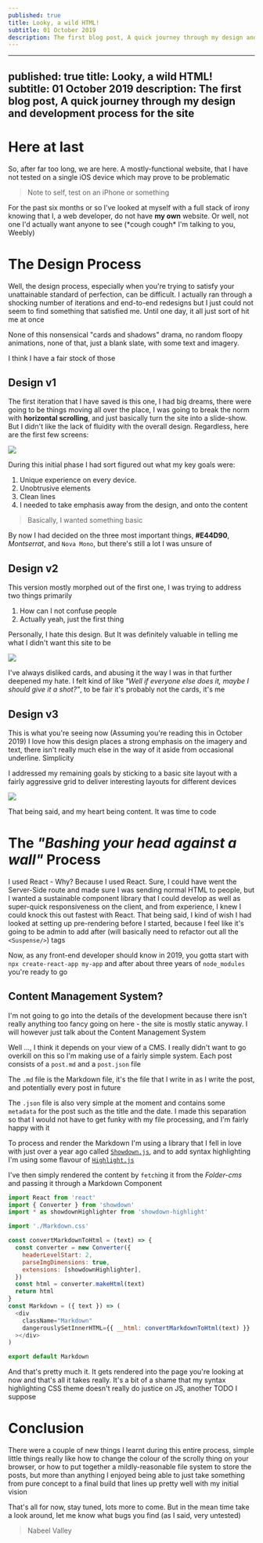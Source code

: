 ```yaml
---
published: true
title: Looky, a wild HTML!
subtitle: 01 October 2019
description: The first blog post, A quick journey through my design and development process for the site
---
```


---
published: true
title: Looky, a wild HTML!
subtitle: 01 October 2019
description: The first blog post, A quick journey through my design and development process for the site
---

# Here at last

So, after far too long, we are here. A mostly-functional website, that I have not tested on a single iOS device which may prove to be problematic

> Note to self, test on an iPhone or something

For the past six months or so I've looked at myself with a full stack of irony knowing that I, a web developer, do not have **my own** website. Or well, not one I'd actually want anyone to see (\*cough cough\* I'm talking to you, Weebly)

# The Design Process

Well, the design process, especially when you're trying to satisfy your unattainable standard of perfection, can be difficult. I actually ran through a shocking number of iterations and end-to-end redesigns but I just could not seem to find something that satisfied me. Until one day, it all just sort of hit me at once

None of this nonsensical "cards and shadows" drama, no random floopy animations, none of that, just a blank slate, with some text and imagery.

I think I have a fair stock of those

## Design v1

The first iteration that I have saved is this one, I had big dreams, there were going to be things moving all over the place, I was going to break the norm with **horizontal scrolling**, and just basically turn the site into a slide-show. But I didn't like the lack of fluidity with the overall design. Regardless, here are the first few screens:

![](/content/blog/2019/12-10/design1.jpg)

During this initial phase I had sort figured out what my key goals were:

1. Unique experience on every device.
2. Unobtrusive elements
3. Clean lines
4. I needed to take emphasis away from the design, and onto the content

> Basically, I wanted something basic

By now I had decided on the three most important things, **#E44D90**, _Montserrat_, and `Nova Mono`, but there's still a lot I was unsure of

## Design v2

This version mostly morphed out of the first one, I was trying to address two things primarily

1. How can I not confuse people
2. Actually yeah, just the first thing

Personally, I hate this design. But It was definitely valuable in telling me what I didn't want this site to be

![](/content/blog/2019/12-10/design2.jpg)

I've always disliked cards, and abusing it the way I was in that further deepened my hate. I felt kind of like _"Well if everyone else does it, maybe I should give it a shot?"_, to be fair it's probably not the cards, it's me

## Design v3

This is what you're seeing now (Assuming you're reading this in October 2019) I love how this design places a strong emphasis on the imagery and text, there isn't really much else in the way of it aside from occasional underline. Simplicity

I addressed my remaining goals by sticking to a basic site layout with a fairly aggressive grid to deliver interesting layouts for different devices

![](/content/blog/2019/12-10/design3.jpg)

That being said, and my heart being content. It was time to code

# The _"Bashing your head against a wall"_ Process

I used React - Why? Because I used React. Sure, I could have went the Server-Side route and made sure I was sending normal HTML to people, but I wanted a sustainable component library that I could develop as well as super-quick responsiveness on the client, and from experience, I knew I could knock this out fastest with React. That being said, I kind of wish I had looked at setting up pre-rendering before I started, because I feel like it's going to be admin to add after (will basically need to refactor out all the `<Suspense/>`) tags

Now, as any front-end developer should know in 2019, you gotta start with `npx create-react-app my-app` and after about three years of `node_modules` you're ready to go

## Content Management System?

I'm not going to go into the details of the development because there isn't really anything too fancy going on here - the site is mostly static anyway. I will however just talk about the Content Management System

Well ..., I think it depends on your view of a CMS. I really didn't want to go overkill on this so I'm making use of a fairly simple system. Each post consists of a `post.md` and a `post.json` file

The `.md` file is the Markdown file, it's the file that I write in as I write the post, and potentially every post in future

The `.json` file is also very simple at the moment and contains some `metadata` for the post such as the title and the date. I made this separation so that I would not have to get funky with my file processing, and I'm fairly happy with it

To process and render the Markdown I'm using a library that I fell in love with just over a year ago called [`Showdown.js`](https://github.com/showdownjs/showdown), and to add syntax highlighting I'm using some flavour of [`Highlight.js`](https://highlightjs.org/)

I've then simply rendered the content by `fetch`ing it from the _Folder-cms_ and passing it through a Markdown Component

```js
import React from 'react'
import { Converter } from 'showdown'
import * as showdownHighlighter from 'showdown-highlight'

import './Markdown.css'

const convertMarkdownToHtml = (text) => {
  const converter = new Converter({
    headerLevelStart: 2,
    parseImgDimensions: true,
    extensions: [showdownHighlighter],
  })
  const html = converter.makeHtml(text)
  return html
}
const Markdown = ({ text }) => (
  <div
    className="Markdown"
    dangerouslySetInnerHTML={{ __html: convertMarkdownToHtml(text) }}
  ></div>
)

export default Markdown
```

And that's pretty much it. It gets rendered into the page you're looking at now and that's all it takes really. It's a bit of a shame that my syntax highlighting CSS theme doesn't really do justice on JS, another TODO I suppose

# Conclusion

There were a couple of new things I learnt during this entire process, simple little things really like how to change the colour of the scrolly thing on your browser, or how to put together a mildly-reasonable file system to store the posts, but more than anything I enjoyed being able to just take something from pure concept to a final build that lines up pretty well with my initial vision

That's all for now, stay tuned, lots more to come. But in the mean time take a look around, let me know what bugs you find (as I said, very untested)

> Nabeel Valley
